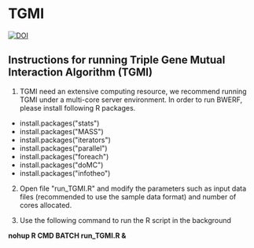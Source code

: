 # TGMI
[![DOI](https://img.shields.io/badge/DOI-10.1093%2Fnar%2Fgky210-yellowgreen.svg?style=flat-square)](https://doi.org/10.1093/nar/gky210)
## Instructions for running Triple Gene Mutual Interaction Algorithm (TGMI)

1. TGMI need an extensive computing resource, we recommend running TGMI under a multi-core server environment. In order to run BWERF, please install following R packages. 

- install.packages("stats")
- install.packages("MASS")
- install.packages("iterators")
- install.packages("parallel")
- install.packages("foreach")
- install.packages("doMC")
- install.packages("infotheo")

2. Open file "run_TGMI.R" and modify the parameters such as input data files (recommended to use the sample data format) and number of cores allocated.

3. Use the following command to run the R script in the background

**nohup R CMD BATCH run_TGMI.R &**
